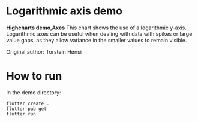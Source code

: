 # Logarithmic axis demo

**Highcharts demo**,**Axes**
This chart shows the use of a logarithmic y-axis. Logarithmic axes can
        be useful when dealing with data with spikes or large value gaps,
        as they allow variance in the smaller values to remain visible.

Original author: Torstein Hønsi

# How to run

In the demo directory:

```
flutter create .
flutter pub get
flutter run
```

